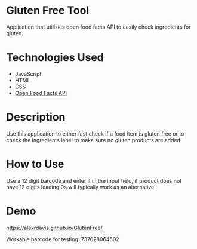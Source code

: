 # Gluten Free Tool
 Application that utilizies open food facts API to easily check ingredients for gluten.

# Technologies Used
* JavaScript
* HTML
* CSS
* [Open Food Facts API](https://world.openfoodfacts.org/data)

# Description
Use this application to either fast check if a food item is gluten free or to check the ingredients label to make sure no gluten products are added

# How to Use
Use a 12 digit barcode and enter it in the input field, if product does not have 12 digits leading 0s will typically work as an alternative.

# Demo
https://alexrdavis.github.io/GlutenFree/

Workable barcode for testing: 737628064502
